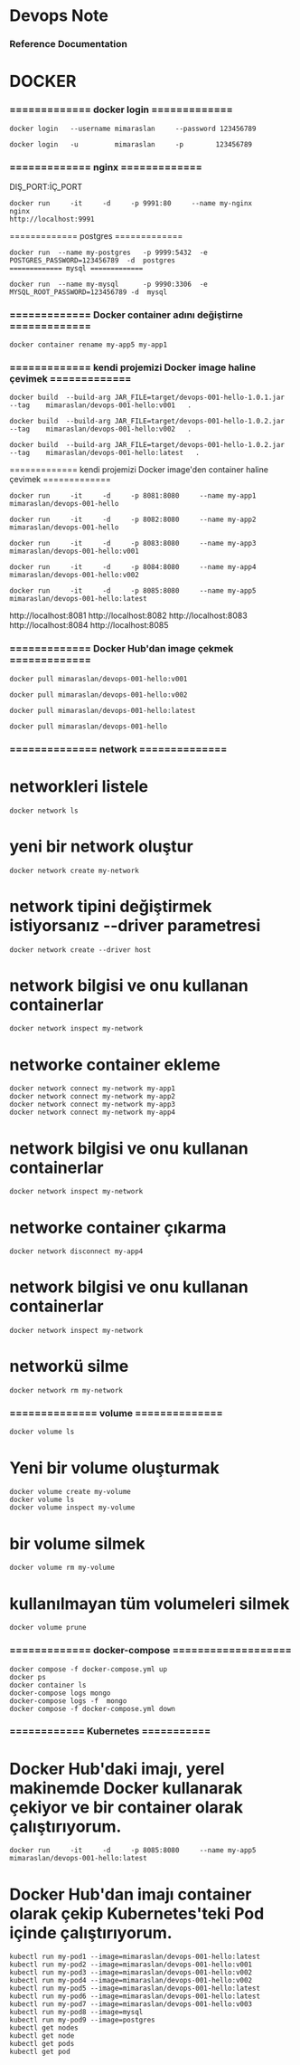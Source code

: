 # Devops Note

### Reference Documentation

# DOCKER
### ============= docker login =============
```
docker login   --username mimaraslan     --password 123456789

docker login   -u         mimaraslan     -p        123456789
```
### ============= nginx =============

DIŞ_PORT:İÇ_PORT
```
docker run     -it     -d     -p 9991:80     --name my-nginx      nginx
http://localhost:9991
```
============= postgres =============
```
docker run  --name my-postgres   -p 9999:5432  -e POSTGRES_PASSWORD=123456789  -d  postgres
============= mysql =============

docker run  --name my-mysql      -p 9990:3306  -e MYSQL_ROOT_PASSWORD=123456789 -d  mysql
```
### ============= Docker container adını değiştirne =============
```
docker container rename my-app5 my-app1
```
### ============= kendi projemizi Docker image haline çevimek =============
```
docker build  --build-arg JAR_FILE=target/devops-001-hello-1.0.1.jar   --tag    mimaraslan/devops-001-hello:v001   .

docker build  --build-arg JAR_FILE=target/devops-001-hello-1.0.2.jar   --tag    mimaraslan/devops-001-hello:v002   .

docker build  --build-arg JAR_FILE=target/devops-001-hello-1.0.2.jar   --tag    mimaraslan/devops-001-hello:latest   .
```
============= kendi projemizi Docker image'den container haline çevimek =============
```
docker run     -it     -d     -p 8081:8080     --name my-app1      mimaraslan/devops-001-hello

docker run     -it     -d     -p 8082:8080     --name my-app2      mimaraslan/devops-001-hello

docker run     -it     -d     -p 8083:8080     --name my-app3      mimaraslan/devops-001-hello:v001

docker run     -it     -d     -p 8084:8080     --name my-app4      mimaraslan/devops-001-hello:v002

docker run     -it     -d     -p 8085:8080     --name my-app5      mimaraslan/devops-001-hello:latest
```
http://localhost:8081
http://localhost:8082
http://localhost:8083
http://localhost:8084
http://localhost:8085

### ============= Docker Hub'dan image çekmek =============
```
docker pull mimaraslan/devops-001-hello:v001

docker pull mimaraslan/devops-001-hello:v002

docker pull mimaraslan/devops-001-hello:latest

docker pull mimaraslan/devops-001-hello
```
### ============== network ==============
# networkleri listele
```
docker network ls
```
# yeni bir network oluştur
```
docker network create my-network
```
# network tipini değiştirmek istiyorsanız --driver parametresi
```
docker network create --driver host
```
# network bilgisi ve onu kullanan containerlar
```
docker network inspect my-network
```
# networke container ekleme
```
docker network connect my-network my-app1
docker network connect my-network my-app2
docker network connect my-network my-app3
docker network connect my-network my-app4
```

# network bilgisi ve onu kullanan containerlar
```
docker network inspect my-network
```
# networke container çıkarma
```
docker network disconnect my-app4
```
# network bilgisi ve onu kullanan containerlar
```
docker network inspect my-network
```
# networkü silme
```
docker network rm my-network
```
### ============== volume ==============
```
docker volume ls
```
# Yeni bir volume oluşturmak
```
docker volume create my-volume
docker volume ls
docker volume inspect my-volume
```
# bir volume silmek
```
docker volume rm my-volume
```
# kullanılmayan tüm volumeleri silmek
```
docker volume prune
```
### ============= docker-compose ===================
```
docker compose -f docker-compose.yml up
docker ps
docker container ls
docker-compose logs mongo
docker-compose logs -f  mongo
docker compose -f docker-compose.yml down
```
### ============ Kubernetes ===========
# Docker Hub'daki imajı, yerel makinemde Docker kullanarak çekiyor ve bir container olarak çalıştırıyorum.
```
docker run     -it     -d     -p 8085:8080     --name my-app5      mimaraslan/devops-001-hello:latest
```
# Docker Hub'dan imajı container olarak çekip Kubernetes'teki Pod içinde çalıştırıyorum.
```
kubectl run my-pod1 --image=mimaraslan/devops-001-hello:latest
kubectl run my-pod2 --image=mimaraslan/devops-001-hello:v001
kubectl run my-pod3 --image=mimaraslan/devops-001-hello:v002
kubectl run my-pod4 --image=mimaraslan/devops-001-hello:v002
kubectl run my-pod5 --image=mimaraslan/devops-001-hello:latest
kubectl run my-pod6 --image=mimaraslan/devops-001-hello:latest
kubectl run my-pod7 --image=mimaraslan/devops-001-hello:v003
kubectl run my-pod8 --image=mysql
kubectl run my-pod9 --image=postgres
kubectl get nodes
kubectl get node
kubectl get pods
kubectl get pod
```

